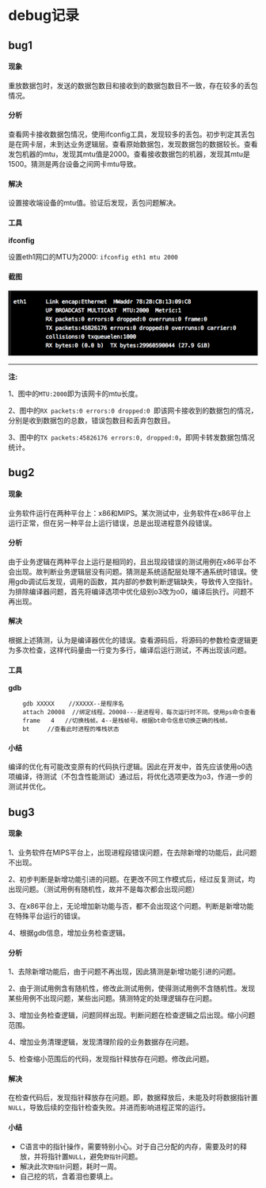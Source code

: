 # debug记录

## bug1

#### 现象

重放数据包时，发送的数据包数目和接收到的数据包数目不一致，存在较多的丢包情况。

#### 分析

查看网卡接收数据包情况，使用ifconfig工具，发现较多的丢包。初步判定其丢包是在网卡层，未到达业务逻辑层。查看原始数据包，发现数据包的数据较长。查看发包机器的mtu，发现其mtu值是2000。查看接收数据包的机器，发现其mtu是1500。猜测是两台设备之间网卡mtu导致。

#### 解决

设置接收端设备的mtu值。验证后发现，丢包问题解决。

#### 工具

**ifconfig**

设置eth1网口的MTU为2000: ```ifconfig eth1 mtu 2000```

#### 截图

![ifconfig](img/ifconfig.png)

******

**注:**

1、图中的`MTU:2000`即为该网卡的mtu长度。

2、图中的`RX packets:0 errors:0 dropped:0 `即该网卡接收到的数据包的情况，分别是收到数据包的总数，错误包数目和丢弃包数目。

3、图中的`TX packets:45826176 errors:0, dropped:0`，即网卡转发数据包情况统计。

## bug2

#### 现象

业务软件运行在两种平台上：x86和MIPS。某次测试中，业务软件在x86平台上运行正常，但在另一种平台上运行错误，总是出现进程意外段错误。

#### 分析

由于业务逻辑在两种平台上运行是相同的，且出现段错误的测试用例在x86平台不会出现。故判断业务逻辑层没有问题。猜测是系统适配层处理不通系统时错误。使用gdb调试后发现，调用的函数，其内部的参数判断逻辑缺失，导致传入空指针。为排除编译器问题，首先将编译选项中优化级别o3改为o0，编译后执行。问题不再出现。

#### 解决

根据上述猜测，认为是编译器优化的错误。查看源码后，将源码的参数检查逻辑更为多次检查，这样代码量由一行变为多行，编译后运行测试，不再出现该问题。

#### 工具

**gdb**

```
	gdb XXXXX    //XXXXX--是程序名
	attach 20008  //绑定线程。20008---是进程号，每次运行时不同。使用ps命令查看
	frame   4   //切换栈帧。4--是栈帧号。根据bt命令信息切换正确的栈帧。
	bt     //查看此时进程的堆栈状态
```

#### 小结

编译的优化有可能改变原有的代码执行逻辑。因此在开发中，首先应该使用o0选项编译，待测试（不包含性能测试）通过后，将优化选项更改为o3，作进一步的测试并优化。

## bug3

#### 现象
1、业务软件在MIPS平台上，出现进程段错误问题，在去除新增的功能后，此问题不出现。
   
2、初步判断是新增功能引进的问题。在更改不同工作模式后，经过反复测试，均出现问题。（测试用例有随机性，故并不是每次都会出现问题） 
  
3、在x86平台上，无论增加新功能与否，都不会出现这个问题。判断是新增功能在特殊平台运行的错误。 
  
4、根据gdb信息，增加业务检查逻辑。

#### 分析
1、去除新增功能后，由于问题不再出现，因此猜测是新增功能引进的问题。

2、由于测试用例含有随机性，修改此测试用例，使得测试用例不含随机性。发现某些用例不出现问题，某些出问题。猜测特定的处理逻辑存在问题。

3、增加业务检查逻辑，问题同样出现。判断问题在检查逻辑之后出现。缩小问题范围。

4、增加业务清理逻辑，发现清理阶段的业务数据存在问题。

5、检查缩小范围后的代码，发现指针释放存在问题。修改此问题。

#### 解决
在检查代码后，发现指针释放存在问题。即，数据释放后，未能及时将数据指针置``NULL``，导致后续的空指针检查失败。并进而影响进程正常的运行。

#### 小结
* C语言中的指针操作，需要特别小心。对于自己分配的内存，需要及时的释放，并将指针置``NULL``，避免``野指针``问题。
* 解决此次``野指针``问题，耗时一周。
* 自己挖的坑，含着泪也要填上。

